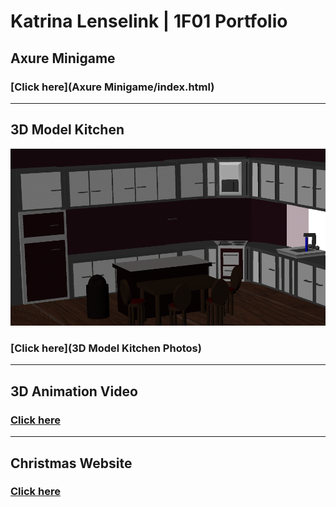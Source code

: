 # Katrina Lenselink | 1F01 Portfolio

## Axure Minigame 
### [Click here](Axure Minigame/index.html) 

-------------------------------------------------------------------------------------------------------------------------

## 3D Model Kitchen 
![](images/Kitchen_View_2.png)
### [Click here](3D Model Kitchen Photos)
-------------------------------------------------------------------------------------------------------------------------

## 3D Animation Video 
### [Click here](3Dvideo.html)

-------------------------------------------------------------------------------------------------------------------------
## Christmas Website 
### [Click here](FinalWebsiteAssignment-master/MainPage.html)
